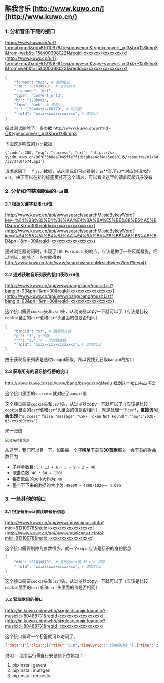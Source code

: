 ## 酷我音乐 [http://www.kuwo.cn/](http://www.kuwo.cn/)

### 1. 分析音乐下载的接口

[http://www.kuwo.cn/url?format=mp3&rid=81010978&response=url&type=convert_url3&br=128kmp3&from=web&t=1584003980221&reqId=xxxxxxxxxxxxxxxxxx](http://www.kuwo.cn/url?format=mp3&rid=81010978&response=url&type=convert_url3&br=128kmp3&from=web&t=1584003980221&reqId=xxxxxxxxxxxxxxxxxx)

```python
{
	"format": "mp3", # 音频格式
	"rid": "81010978", # 音乐的id
	"response": "url",
	"type": "convert_url3",
	"br": "128kmp3", 
	"from": "web", # 来源
	"t": "15840xxxxx60779", # 时间戳
	"reqId": "xxxxxxxxxxxxxxxxxx", # 请求id
}
```

经过测试剔除了一些参数 http://www.kuwo.cn/url?rid={}&type=convert_url3&br=128kmp3

下面这是响应的`json`数据

`{"code": 200, "msg": "success", "url": "https://sz-sycdn.kuwo.cn/96f635b8ea7045ffe7f1dec9baa4cf4d/5e6a0115/resource/n1/68/38/37304574.mp3"}`

请求返回了一个`json`数据，从这里我们可以看到，该**音乐`id`**对应的请求的`url`，由于可以在新的标签页打开这个请求，可以看出这里的请求反爬几乎没有

### 2. 分析如何获取歌曲的`rid`值

#### 2.1 根据关键字获取`rid`值

[http://www.kuwo.cn/api/www/search/searchMusicBykeyWord?key=%E4%B8%80%E4%B8%AA%E4%BA%BA%E5%BE%88%E5%A5%BD&pn=1&rn=30&reqId=xxxxxxxxxxxxxxxxxx](http://www.kuwo.cn/api/www/search/searchMusicBykeyWord?key=%E4%B8%80%E4%B8%AA%E4%BA%BA%E5%BE%88%E5%A5%BD&pn=1&rn=30&reqId=xxxxxxxxxxxxxxxxxx)

通过浏览器访问时，出现了`403 Forbidden`的响应，应该是做了一些反爬措施，经过测试，剔除了一些参数得到 http://www.kuwo.cn/api/www/search/searchMusicBykeyWord?key={}

#### 2.2 通过获取音乐列表的接口获取`rid`值

[http://www.kuwo.cn/api/www/bang/bang/musicList?bangId=93&pn=1&rn=30&reqId=xxxxxxxxxxxxxxxxxx](http://www.kuwo.cn/api/www/bang/bang/musicList?bangId=93&pn=1&rn=30&reqId=xxxxxxxxxxxxxxxxxx)

这个接口需要`cookie`头和`csrf`头，从浏览器copy一下就可以了（应该是比较`cookie`里面的`csrf`值和`csrf`头里面的值是否相同）

````python
{
	"bangId": "93", # 酷我飙升榜
	"pn": "1", # 页数
	"rn": "30", # 一页的歌曲数
	"reqId": "xxxxxxxxxxxxxxxxxx", # 请求的id
}
````

由于获取音乐列表是通过`bangid`获取，所以要找到获取`bangid`的接口

#### 2.3 获取所有的音乐排行榜的接口

[http://www.kuwo.cn/api/www/bang/bang/bangMenu ](http://www.kuwo.cn/api/www/bang/bang/bangMenu) 找到这个接口有点巧合

这个接口里面的`sourceid`就对应了`bangid`值

这个接口需要`cookie`头和`csrf`头，从浏览器copy一下就可以了（应该是比较`cookie`里面的`csrf`值和`csrf`头里面的值是否相同），就是处理一下`csrf`，**直接访问会出现**`{"success":false,"message":"CSRF Token Not Found!","now":"2020-03-xxx:00:xxx"}`

来一张图

<img src="images/bang_menu.png" alt="音乐榜单信息" style="zoom: 80%;" />

从这里，我们可以算一下，如果每一个**子榜单**下载前**30首歌**那么一会下载的歌曲数目为：

* 子榜单数目: `5 + 13 + 6 + 5 + 9 + 2 = 40`
* 歌曲总数: `40 * 30 = 1200`
* 每首歌曲的大小大约为: `4M`
* 整个下下来的数据的大小为: `4800M = 4800/1024~= 4.69G`

### 3. 一些其他的接口

#### 3.1 根据音乐`mid`值获取音乐信息

[http://www.kuwo.cn/api/www/music/musicInfo?mid=81010978&reqId=xxxxxxxxxxxxxxxxxx](http://www.kuwo.cn/api/www/music/musicInfo?mid=81010978&reqId=xxxxxxxxxxxxxxxxxx)

这个接口需要剔除的参数很少，就一个`reqid`应该是标识的身份信息

```python
{
	"mid": "81010978", # 音乐的mid值 和 rid 相同
	"reqId": "xxxxxxxxxxxxxxxxxx", # 请求的id
}
```

这个接口需要`cookie`头和`csrf`头，从浏览器copy一下就可以了（应该是比较`cookie`里面的`csrf`值和`csrf`头里面的值是否相同）


#### 3.2 获取歌词的接口

[http://m.kuwo.cn/newh5/singles/songinfoandlrc?musicId=80488731&reqId=xxxxxxxxxxxxxxxxxx](http://m.kuwo.cn/newh5/singles/songinfoandlrc?musicId=80488731&reqId=xxxxxxxxxxxxxxxxxx)

这个接口新建一个标签就可以访问了。

```json
{"data":{"lrclist":[{"time":"0.0","lineLyric":"《你的答案》"},{"time":"2.46","lineLyric":"作词 Lyrics：林晨阳 刘涛"},{"time":"4.69","lineLyric":"作曲 Music：刘涛"},{"time":"7.34","lineLyric":"演唱Singer：阿冗"},{"time":"9.32","lineLyric":"制作人 Produced by 刘涛"},{"time":"12.09","lineLyric":"编曲 Arranger：谭侃侃"},{"time":"14.6","lineLyric":"吉他 Guitar：谭侃侃"},{"time":"15.15","lineLyric":"键盘 Keyboards：谭侃侃"},{"time":"17.44","lineLyric":"合声 Backing vocals：金天 胡阁"},{"time":"18.95","lineLyric":"录音棚 Recording studio：北京好乐无荒录音棚"},{"time":"19.65","lineLyric":"录音师 Recording Engineer：吴佳敏"},{"time":"20.35","lineLyric":"混音师 Mixing Engineer：刘三斤"},{"time":"21.59","lineLyric":"母带后期混音师 Mastering Engineer：刘三斤"},{"time":"22.2","lineLyric":"监制 Executive producer: 陶诗"},{"time":"23.0","lineLyric":"OP/SP：好乐无荒"},{"time":"24.0","lineLyric":"封面设计：kidult."},{"time":"24.82","lineLyric":"鸣谢：万物体验家；不要音乐"},{"time":"25.24","lineLyric":"也许世界就这样"},{"time":"28.49","lineLyric":"我也还在路上"},{"time":"31.13","lineLyric":"没有人能诉说"},{"time":"36.21","lineLyric":"也许我只能沉默"},{"time":"39.25","lineLyric":"眼泪湿润眼眶"},{"time":"42.1","lineLyric":"可又不甘懦弱"},...
```

说明：
程序运行需自行安装如下依赖包：
1. pip install gevent
2. pip install mutagen
3. pip install requests
